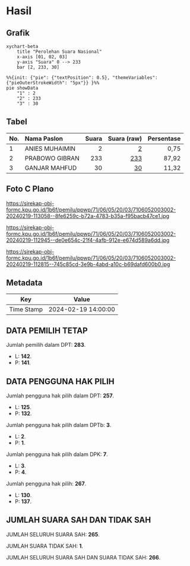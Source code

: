 # Hasil

## Grafik

```mermaid
xychart-beta
    title "Perolehan Suara Nasional"
    x-axis [01, 02, 03]
    y-axis "Suara" 0 --> 233
    bar [2, 233, 30]
```

```mermaid
%%{init: {"pie": {"textPosition": 0.5}, "themeVariables": {"pieOuterStrokeWidth": "5px"}} }%%
pie showData
    "1" : 2
    "2" : 233
    "3" : 30
```

## Tabel

| No. | Nama Paslon    | Suara | Suara (raw) | Persentase |
|:--- |:-------------- | -----:| -----------:| ----------:|
| 1   | ANIES MUHAIMIN | 2     | [2][p-1]    | 0,75       |
| 2   | PRABOWO GIBRAN | 233   | [233][p-2]  | 87,92      |
| 3   | GANJAR MAHFUD  | 30    | [30][p-3]   | 11,32      |


[p-1]: https://github.com/gigit-pemilu/pemilu-2024/blob/main/pilpres/hitung-suara/sub/71-sulawesi-utara/sub/06-minahasa-utara/sub/05-dimembe/sub/2003-matungkas/sub/002-tps/sub/paslon-1.txt
[p-2]: https://github.com/gigit-pemilu/pemilu-2024/blob/main/pilpres/hitung-suara/sub/71-sulawesi-utara/sub/06-minahasa-utara/sub/05-dimembe/sub/2003-matungkas/sub/002-tps/sub/paslon-2.txt
[p-3]: https://github.com/gigit-pemilu/pemilu-2024/blob/main/pilpres/hitung-suara/sub/71-sulawesi-utara/sub/06-minahasa-utara/sub/05-dimembe/sub/2003-matungkas/sub/002-tps/sub/paslon-3.txt

## Foto C Plano

https://sirekap-obj-formc.kpu.go.id/1b6f/pemilu/ppwp/71/06/05/20/03/7106052003002-20240219-113058--8fe6259c-b72a-4783-b35a-f95bacb47ce1.jpg

https://sirekap-obj-formc.kpu.go.id/1b6f/pemilu/ppwp/71/06/05/20/03/7106052003002-20240219-112945--de0e654c-21f4-4afb-912e-e674d589a6dd.jpg

https://sirekap-obj-formc.kpu.go.id/1b6f/pemilu/ppwp/71/06/05/20/03/7106052003002-20240219-112815--745c85cd-3e9b-4abd-a10c-b69dafd600b0.jpg


## Metadata

| Key        | Value               |
| ---------- | ------------------- |
| Time Stamp | 2024-02-19 14:00:00 |


## DATA PEMILIH TETAP

Jumlah pemilih dalam DPT: **283**.
 * L: **142**.
 * P: **141**.

## DATA PENGGUNA HAK PILIH

Jumlah pengguna hak pilih dalam DPT: **257**.
 * L: **125**.
 * P: **132**.

Jumlah pengguna hak pilih dalam DPTb: **3**.
 * L: **2**.
 * P: **1**.

Jumlah pengguna hak pilih dalam DPK: **7**.
 * L: **3**.
 * P: **4**.

Jumlah pengguna hak pilih: **267**.
 * L: **130**.
 * P: **137**.

## JUMLAH SUARA SAH DAN TIDAK SAH

JUMLAH SELURUH SUARA SAH: **265**.

JUMLAH SUARA TIDAK SAH: **1**.

JUMLAH SELURUH SUARA SAH DAN SUARA TIDAK SAH: **266**.



